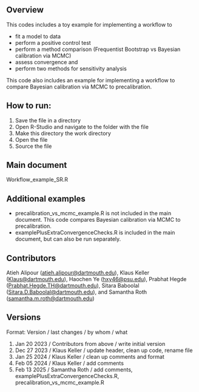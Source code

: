 ## Overview
This codes includes a toy example for implementing a workflow to
- fit a model to data
- perform a positive control test
- perform a method comparison (Frequentist Bootstrap vs Bayesian calibration via MCMC) 
- assess convergence and 
- perform two methods for sensitivity analysis

This code also includes an example for implementing a workflow to compare Bayesian calibration via MCMC to precalibration.

## How to run:
1. Save the file in a directory
2. Open R-Studio and navigate to the folder with the file
3. Make this directory the work directory
4. Open the file
5. Source the file

## Main document
Workflow_example_SR.R

## Additional examples
- precalibration_vs_mcmc_example.R is not included in the main document. This code compares Bayesian calibration via MCMC to precalibration.
- examplePlusExtraConvergenceChecks.R is included in the main document, but can also be run separately.

## Contributors
Atieh Alipour (atieh.alipour@dartmouth.edu), Klaus Keller (Klaus@dartmouth.edu), Haochen Ye (hxy46@psu.edu), Prabhat Hegde (Prabhat.Hegde.TH@dartmouth.edu), Sitara Baboolal (Sitara.D.Baboolal@dartmouth.edu), and Samantha Roth (samantha.m.roth@dartmouth.edu)

## Versions
Format: Version / last changes / by whom / what
1. Jan 20 2023 / Contributors from above / write initial version
2. Dec 27 2023 / Klaus Keller / update header, clean up code, rename file
3. Jan 25 2024 / Klaus Keller / clean up comments and format
4. Feb 05 2024 / Klaus Keller / add comments
5. Feb 13 2025 / Samantha Roth / add comments, examplePlusExtraConvergenceChecks.R, precalibration_vs_mcmc_example.R
